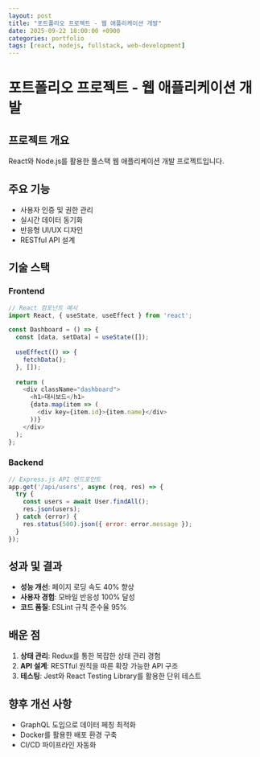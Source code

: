 ```yaml
---
layout: post
title: "포트폴리오 프로젝트 - 웹 애플리케이션 개발"
date: 2025-09-22 18:00:00 +0900
categories: portfolio
tags: [react, nodejs, fullstack, web-development]
---
```


# 포트폴리오 프로젝트 - 웹 애플리케이션 개발

## 프로젝트 개요

React와 Node.js를 활용한 풀스택 웹 애플리케이션 개발 프로젝트입니다.

## 주요 기능

- 사용자 인증 및 권한 관리
- 실시간 데이터 동기화
- 반응형 UI/UX 디자인
- RESTful API 설계

## 기술 스택

### Frontend
```javascript
// React 컴포넌트 예시
import React, { useState, useEffect } from 'react';

const Dashboard = () => {
  const [data, setData] = useState([]);
  
  useEffect(() => {
    fetchData();
  }, []);
  
  return (
    <div className="dashboard">
      <h1>대시보드</h1>
      {data.map(item => (
        <div key={item.id}>{item.name}</div>
      ))}
    </div>
  );
};
```

### Backend
```javascript
// Express.js API 엔드포인트
app.get('/api/users', async (req, res) => {
  try {
    const users = await User.findAll();
    res.json(users);
  } catch (error) {
    res.status(500).json({ error: error.message });
  }
});
```

## 성과 및 결과

- **성능 개선**: 페이지 로딩 속도 40% 향상
- **사용자 경험**: 모바일 반응성 100% 달성
- **코드 품질**: ESLint 규칙 준수율 95%

## 배운 점

1. **상태 관리**: Redux를 통한 복잡한 상태 관리 경험
2. **API 설계**: RESTful 원칙을 따른 확장 가능한 API 구조
3. **테스팅**: Jest와 React Testing Library를 활용한 단위 테스트

## 향후 개선 사항

- GraphQL 도입으로 데이터 페칭 최적화
- Docker를 활용한 배포 환경 구축
- CI/CD 파이프라인 자동화
